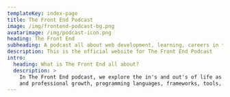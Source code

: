 ```yaml
---
templateKey: index-page
title: The Front End Podcast
image: /img/frontend-podcast-bg.png
avatarimage: /img/podcast-icon.png
heading: The Front End
subheading: A podcast all about web development, learning, careers in tech, and coding origin stories
description: This is the official website for The Front End Podcast
intro:
  heading: What is The Front End all about?
  description: >
    In The Front End podcast, we explore the in's and out's of life as a developer. We delve into challenging topics around modern-day development and technology including learning 
    and professional growth, programming languages, frameworks, tools, techniques, UX/UI, and careers.
---
```


